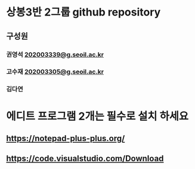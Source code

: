 # 상봉3반 2그룹 github repository

## 구성원
### 권영석 202003339@g.seoil.ac.kr
### 고수재 202003305@g.seoil.ac.kr
### 김다연

# 에디트 프로그램 2개는 필수로 설치 하세요

## https://notepad-plus-plus.org/
## https://code.visualstudio.com/Download

